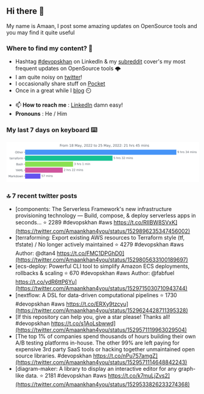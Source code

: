 <!--- [![Hits](https://hits.seeyoufarm.com/api/count/incr/badge.svg?url=https%3A%2F%2Fgithub.com%2Fakhan4u%2Fhit-counter&count_bg=%2379C83D&title_bg=%23555555&icon=&icon_color=%23E7E7E7&title=visits&edge_flat=false)](https://hits.seeyoufarm.com) --->

## Hi there 👋

My name is Amaan, I post some amazing updates on OpenSource tools and you may find it quite useful

### Where to find my content? 🤔

* Hashtag [#devopskhan](https://www.linkedin.com/feed/hashtag/devopskhan/) on LinkedIn & my [subreddit](https://www.reddit.com/r/devopskhan/) cover's my most frequent updates on OpenSource tools 🌩️
* I am quite noisy on [twitter](https://twitter.com/Amaankhan4you)!
* I occasionally share stuff on [Pocket](https://getpocket.com/@ej6g8d1dp2829A16a9Tf5d4T6bAMp3d8791rejDe86yem3bm4e14ex4fT4dluk29)
* Once in a great while I [blog](https://linuxparrot.com/) ⏲️


- 📫 **How to reach me** : [LinkedIn](https://www.linkedin.com/in/amaan-khan-linux-ninja) damn easy!
- **Pronouns** : He / Him

### My last 7 days on keyboard ⌨️

<img src="https://github.com/akhan4u/akhan4u/blob/main/images/stat.svg" alt="Amaan's Wakatime Activity!"/>

### 🔝 7 recent twitter posts
<!-- DEVDOJO:START -->
- [components: The Serverless Framework&#39;s new infrastructure provisioning technology — Build, compose, &amp; deploy serverless apps in seconds...
⭐️ 2289
#devopskhan #aws
https://t.co/RIIBW8SVxK](https://twitter.com/Amaankhan4you/status/1529896235347456002)
- [terraforming: Export existing AWS resources to Terraform style &lpar;tf, tfstate&rpar; / No longer actively maintained
⭐️ 4279
#devopskhan #aws
Author: @dtan4
https://t.co/FMC1DPGhD0](https://twitter.com/Amaankhan4you/status/1529805633100189697)
- [ecs-deploy: Powerful CLI tool to simplify Amazon ECS deployments, rollbacks &amp; scaling
⭐️ 670
#devopskhan #aws
Author: @fabfuel
https://t.co/ydR6ttP6Yu](https://twitter.com/Amaankhan4you/status/1529715030710943744)
- [nextflow: A DSL for data-driven computational pipelines
⭐️ 1730
#devopskhan #aws
https://t.co/ERXy9tzcyu](https://twitter.com/Amaankhan4you/status/1529624428711395328)
- [If this repository can help you, give a star please! Thanks all! #devopskhan https://t.co/s1AoLsbwwd](https://twitter.com/Amaankhan4you/status/1529571119963029504)
- [The top 1% of companies spend thousands of hours building their own A/B testing platforms in-house. The other 99% are left paying for expensive 3rd party SaaS tools or hacking together unmaintained open source libraries. #devopskhan https://t.co/nPu757amgZ](https://twitter.com/Amaankhan4you/status/1529571114648842243)
- [diagram-maker: A library to display an interactive editor for any graph-like data.
⭐️ 2181
#devopskhan #aws
https://t.co/k7muLjZvs2](https://twitter.com/Amaankhan4you/status/1529533826233274368)
<!-- DEVDOJO:END -->

<!-- ![Amaan's GitHub stats](https://github-readme-stats.vercel.app/api?username=akhan4u&count_private=true&show_icons=true&hide=contribs) -->
